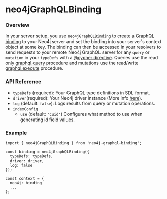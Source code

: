 # neo4jGraphQLBinding

### Overview

In your server setup, you use `neo4jGraphQLBinding` to create a [GraphQL binding](https://www.npmjs.com/package/graphql-binding) to your Neo4j server and set the binding into your server's context object at some key. The binding can then be accessed in your resolvers to send requests to your remote Neo4j GraphQL server for any `query` or `mutation` in your `typeDefs` with a [@cypher directive](https://neo4j.com/developer/graphql/#_neo4j_graphql_extension). Queries use the read only [graphql.query](https://github.com/neo4j-graphql/neo4j-graphql/tree/3.3#procedures) procedure and mutations use the read/write [graphql.execute](https://github.com/neo4j-graphql/neo4j-graphql/tree/3.3#procedures) procedure.

### API Reference

* `typeDefs` \(required\): Your GraphQL type definitions in SDL format. 
* `driver`\(required\): Your Neo4j driver instance \(More info [here](https://www.npmjs.com/package/neo4j-driver)\). 
* `log` \(default: `false`\): Logs results from query or mutation operations.  
* `indexConfig`
  * `use` \(default: `'cuid'`\) Configures what method to use when generating id field values. 

### Example

```text
import { neo4jGraphQLBinding } from 'neo4j-graphql-binding';

const binding = neo4jGraphQLBinding({
  typeDefs: typeDefs,
  driver: driver,
  log: false
});

const context = {
  neo4j: binding
  ...
};
```



